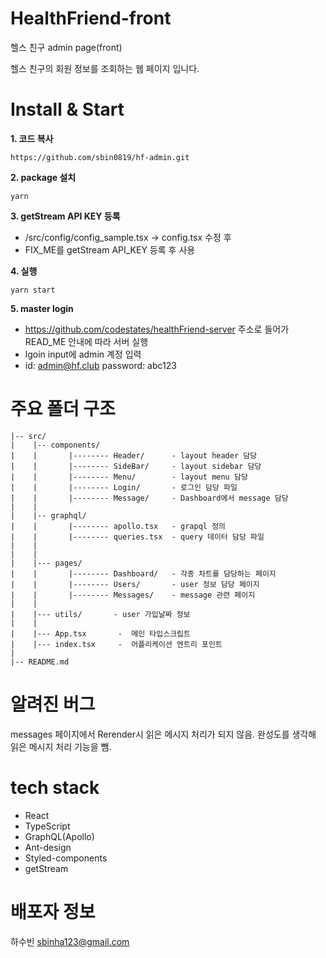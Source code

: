# HealthFriend-front

헬스 친구 admin page(front)

헬스 친구의 회원 정보를 조회하는 웹 페이지 입니다.

# Install & Start

**1. 코드 복사**

```
https://github.com/sbin0819/hf-admin.git
```

**2. package 설치**

```
yarn
```

**3. getStream API KEY 등록**

- /src/config/config_sample.tsx -> config.tsx 수정 후
- FIX_ME를 getStream API_KEY 등록 후 사용

**4. 실행**

```
yarn start
```

**5. master login**

- https://github.com/codestates/healthFriend-server 주소로 들어가 READ_ME 안내에 따라 서버 실행
- lgoin input에 admin 계정 입력
- id: admin@hf.club password: abc123

# 주요 폴더 구조

```
|-- src/
|    |-- components/
|    |       |-------- Header/      - layout header 담당
|    |       |-------- SideBar/     - layout sidebar 담당
|    |       |-------- Menu/        - layout menu 담당
|    |       |-------- Login/       - 로그인 담당 파일
|    |       |-------- Message/     - Dashboard에서 message 담당
|    |
|    |-- graphql/
|    |       |-------- apollo.tsx   - grapql 정의
|    |       |-------- queries.tsx  - query 데이터 담당 파일
|    |
|    |
|    |--- pages/
|    |       |-------- Dashboard/   - 각종 차트를 담당하는 페이지
|    |       |-------- Users/       - user 정보 담당 페이지
|    |       |-------- Messages/    - message 관련 페이지
|    |
|    |--- utils/       - user 가입날짜 정보
|    |
|    |--- App.tsx       -  메인 타입스크립트
|    |--- index.tsx     -  어플리케이션 엔트리 포인트
|
|-- README.md
```

# 알려진 버그

messages 페이지에서 Rerender시 읽은 메시지 처리가 되지 않음.
완성도를 생각해 읽은 메시지 처리 기능을 뺌.

# tech stack

- React
- TypeScript
- GraphQL(Apollo)
- Ant-design
- Styled-components
- getStream

# 배포자 정보

하수빈
sbinha123@gmail.com

